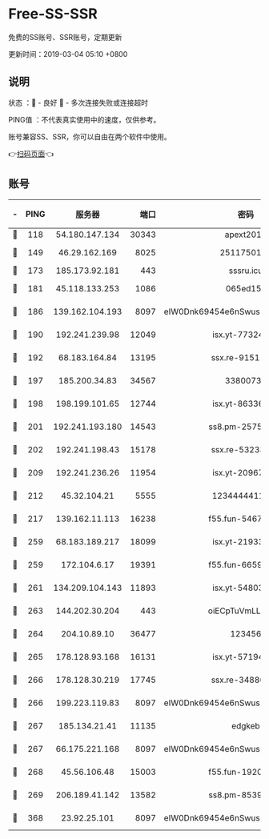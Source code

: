# Free-SS-SSR

免费的SS账号、SSR账号，定期更新

更新时间：2019-03-04 05:10 +0800

## 说明

状态     ：🙂 - 良好 🙁 - 多次连接失败或连接超时

PING值   ：不代表真实使用中的速度，仅供参考。

账号兼容SS、SSR，你可以自由在两个软件中使用。

👉[扫码页面](https://liesauer.github.io/free-ss-ssr.github.io/)👈

## 账号

|-|PING|服务器|端口|密码|加密方式|区域|
|:----:|:----:|:-----:|-----:|:----:|:----:|:----:|
|🙂|118|54.180.147.134|30343|apext2019|chacha20|KR|
|🙂|149|46.29.162.169|8025|2511750146|aes-256-cfb|RU|
|🙂|173|185.173.92.181|443|sssru.icu|rc4-md5|RU|
|🙂|181|45.118.133.253|1086|065ed15a|aes-256-cfb|SG|
|🙂|186|139.162.104.193|8097|eIW0Dnk69454e6nSwuspv9DmS201tQ0D|aes-256-cfb|JP|
|🙂|190|192.241.239.98|12049|isx.yt-77324460|aes-256-cfb|US|
|🙂|192|68.183.164.84|13195|ssx.re-91511451|aes-256-cfb|US|
|🙂|197|185.200.34.83|34567|33800731|aes-256-cfb|US|
|🙂|198|198.199.101.65|12744|isx.yt-86336141|aes-256-cfb|US|
|🙂|201|192.241.193.180|14543|ss8.pm-25759164|aes-256-cfb|US|
|🙂|202|192.241.198.43|15178|ssx.re-53233906|aes-256-cfb|US|
|🙂|209|192.241.236.26|11954|isx.yt-20967574|aes-256-cfb|US|
|🙂|212|45.32.104.21|5555|1234444411111|aes-256-cfb|SG|
|🙂|217|139.162.11.113|16238|f55.fun-54673492|aes-256-cfb|SG|
|🙂|259|68.183.189.217|18099|isx.yt-21933361|aes-256-cfb|SG|
|🙂|259|172.104.6.17|19391|f55.fun-66594253|aes-256-cfb|US|
|🙂|261|134.209.104.143|11893|isx.yt-54803040|aes-256-cfb|SG|
|🙂|263|144.202.30.204|443|oiECpTuVmLLxk4Ts|aes-256-cfb|US|
|🙂|264|204.10.89.10|36477|123456|aes-256-cfb|US|
|🙂|265|178.128.93.168|16131|isx.yt-57194887|aes-256-cfb|SG|
|🙂|266|178.128.30.219|17745|ssx.re-34880503|aes-256-cfb|SG|
|🙂|266|199.223.119.83|8097|eIW0Dnk69454e6nSwuspv9DmS201tQ0D|aes-256-cfb|US|
|🙂|267|185.134.21.41|11135|edgkeb|aes-256-cfb|GB|
|🙂|267|66.175.221.168|8097|eIW0Dnk69454e6nSwuspv9DmS201tQ0D|aes-256-cfb|US|
|🙂|268|45.56.106.48|15003|f55.fun-19202286|aes-256-cfb|US|
|🙂|269|206.189.41.142|13582|ss8.pm-85391880|aes-256-cfb|SG|
|🙂|368|23.92.25.101|8097|eIW0Dnk69454e6nSwuspv9DmS201tQ0D|aes-256-cfb|US|
